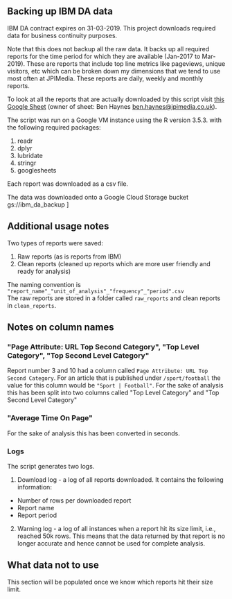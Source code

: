 ## Backing up IBM DA data   

IBM DA contract expires on 31-03-2019. This project downloads required data for business continuity purposes.  

Note that this does not backup all the raw data. It backs up all required reports for the time period for which they are available (Jan-2017 to Mar-2019). These are reports that include top line metrics like pageviews, unique visitors, etc which can be broken down my dimensions that we tend to use most often at JPIMedia. These reports are daily, weekly and monthly reports.  

To look at all the reports that are actually downloaded by this script visit [this Google Sheet](https://docs.google.com/spreadsheets/d/1lAfyijkUGc_cvC01VhgMHTwsOxWMQyoavujcHi27SXE/edit?usp=sharing) (owner of sheet: Ben Haynes ben.haynes@jpimedia.co.uk).  

The script was run on a Google VM instance using the R version 3.5.3. with the following required packages:  

1. readr  
2. dplyr  
3. lubridate  
4. stringr  
5. googlesheets

Each report was downloaded as a csv file.  

The data was downloaded onto a Google Cloud Storage bucket gs://ibm_da_backup  ]

## Additional usage notes  
Two types of reports were saved:  

1. Raw reports (as is reports from IBM)  
2. Clean reports (cleaned up reports which are more user friendly and ready for analysis)  

The naming convention is `"report_name"_"unit_of_analysis"_"frequency"_"period".csv`  
The raw reports are stored in a folder called `raw_reports` and clean reports in `clean_reports`.  

## Notes on column names  
### "Page Attribute: URL Top  Second Category", "Top Level Category", "Top Second Level Category"  

Report number 3 and 10 had a column called `Page Attribute: URL Top  Second Category`. For an article that is published under `/sport/football` the value for this column would be `"Sport | Football"`. For the sake of analysis this has been split into two columns called "Top Level Category" and "Top Second Level Category"  

### "Average Time On Page"  
For the sake of analysis this has been converted in seconds.  

### Logs  
The script generates two logs.  

1. Download log - a log of all reports downloaded. It contains the following information:  
  - Number of rows per downloaded report  
  - Report name  
  - Report period  
2. Warning log - a log of all instances when a report hit its size limit, i.e., reached 50k rows. This means that the data returned by that report is no longer accurate and hence cannot be used for complete analysis.  

## What data not to use  

This section will be populated once we know which reports hit their size limit.  




